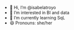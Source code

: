 - 👋 Hi, I’m @isabelatroyo
- 👀 I’m interested in BI and data 
- 🌱 I’m currently learning SqL
- 😄 Pronouns: she/her


<!---
isabelatroyo/isabelatroyo is a ✨ special ✨ repository because its `README.md` (this file) appears on your GitHub profile.
You can click the Preview link to take a look at your changes.
--->
